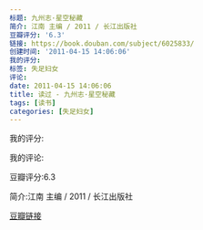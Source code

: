 ```yaml
---
标题: 九州志·星空秘藏
简介: 江南 主编 / 2011 / 长江出版社
豆瓣评分: '6.3'
链接: https://book.douban.com/subject/6025833/
创建时间: '2011-04-15 14:06:06'
我的评分:
标签: 失足妇女
评论:
date: 2011-04-15 14:06:06
title: 读过 - 九州志·星空秘藏
tags: [读书]
categories: [失足妇女]
---
```


我的评分:

我的评论:

豆瓣评分:6.3

简介:江南 主编 / 2011 / 长江出版社

[豆瓣链接](https://book.douban.com/subject/6025833/)


